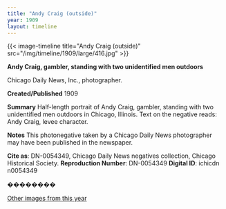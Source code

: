 ```yaml
---
title: "Andy Craig (outside)"
year: 1909
layout: timeline
---
```


{{< image-timeline title="Andy Craig (outside)" src="/img/timeline/1909/large/416.jpg" >}}


__**Andy Craig, gambler, standing with two unidentified men outdoors**__

Chicago Daily News, Inc., photographer.

**Created/Published**
1909

**Summary**
Half-length portrait of Andy Craig, gambler, standing with two unidentified men outdoors in Chicago, Illinois. Text on the negative reads: Andy Craig, levee character.

**Notes**
This photonegative taken by a Chicago Daily News photographer may have been published in the newspaper.

__Cite as__: DN-0054349, Chicago Daily News negatives collection, Chicago Historical Society.
__Reproduction Number__: DN-0054349
__Digital ID__: ichicdn n0054349

��������   

[Other images from this year](/historical/timeline/1909)